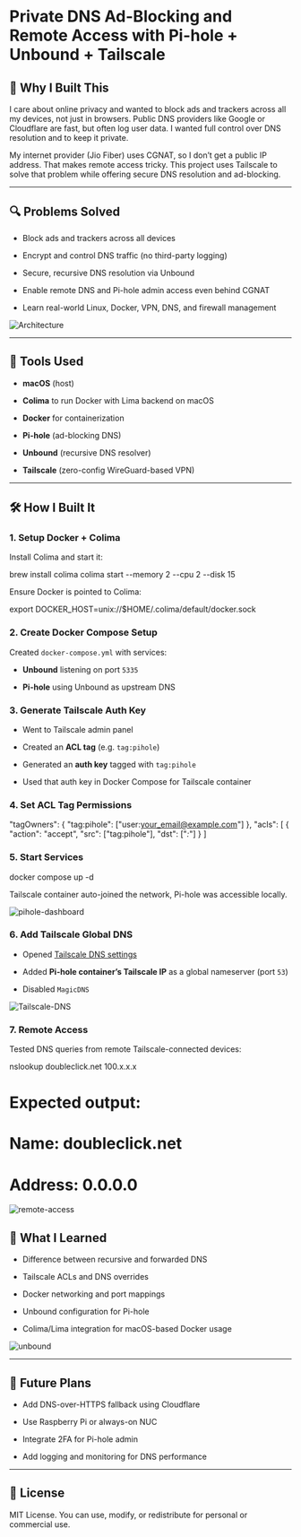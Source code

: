 # Private DNS Ad-Blocking and Remote Access with Pi-hole + Unbound + Tailscale

## 👋 Why I Built This

I care about online privacy and wanted to block ads and trackers across all my devices, not just in browsers. Public DNS providers like Google or Cloudflare are fast, but often log user data. I wanted full control over DNS resolution and to keep it private.

My internet provider (Jio Fiber) uses CGNAT, so I don’t get a public IP address. That makes remote access tricky. This project uses Tailscale to solve that problem while offering secure DNS resolution and ad-blocking.

---

## 🔍 Problems Solved

- Block ads and trackers across all devices
    
- Encrypt and control DNS traffic (no third-party logging)
    
- Secure, recursive DNS resolution via Unbound
    
- Enable remote DNS and Pi-hole admin access even behind CGNAT
    
- Learn real-world Linux, Docker, VPN, DNS, and firewall management
    
![Architecture](/screenshots/Architecure-Pihole+Docker.png)

---

## 🧰 Tools Used

- **macOS** (host)
    
- **Colima** to run Docker with Lima backend on macOS
    
- **Docker** for containerization
    
- **Pi-hole** (ad-blocking DNS)
    
- **Unbound** (recursive DNS resolver)
    
- **Tailscale** (zero-config WireGuard-based VPN)
    

---

## 🛠️ How I Built It

### 1. Setup Docker + Colima

Install Colima and start it:


brew install colima
colima start --memory 2 --cpu 2 --disk 15


Ensure Docker is pointed to Colima:


export DOCKER_HOST=unix://$HOME/.colima/default/docker.sock


### 2. Create Docker Compose Setup

Created `docker-compose.yml` with services:

- **Unbound** listening on port `5335`
    
- **Pi-hole** using Unbound as upstream DNS
    

### 3. Generate Tailscale Auth Key

- Went to Tailscale admin panel
    
- Created an **ACL tag** (e.g. `tag:pihole`)
    
- Generated an **auth key** tagged with `tag:pihole`
    
- Used that auth key in Docker Compose for Tailscale container
    

### 4. Set ACL Tag Permissions

"tagOwners": {
  "tag:pihole": ["user:your_email@example.com"]
},
"acls": [
  {
    "action": "accept",
    "src": ["tag:pihole"],
    "dst": ["*:*"]
  }
]


### 5. Start Services


docker compose up -d


Tailscale container auto-joined the network, Pi-hole was accessible locally.

![pihole-dashboard](/screenshots/Pihole-admin-dashboard.png)

### 6. Add Tailscale Global DNS

- Opened [Tailscale DNS settings](https://login.tailscale.com/admin/dns)
    
- Added **Pi-hole container’s Tailscale IP** as a global nameserver (port `53`)
    
- Disabled `MagicDNS`

![Tailscale-DNS](/screenshots/Tailscale-dns.png)
    

### 7. Remote Access

Tested DNS queries from remote Tailscale-connected devices:


nslookup doubleclick.net 100.x.x.x
# Expected output:
# Name: doubleclick.net
# Address: 0.0.0.0

![remote-access](/screenshots/nslookup.png)


## 🤯 What I Learned

- Difference between recursive and forwarded DNS
    
- Tailscale ACLs and DNS overrides
    
- Docker networking and port mappings
    
- Unbound configuration for Pi-hole
    
- Colima/Lima integration for macOS-based Docker usage


![unbound](/screenshots/unbound-logs.png)
    

---

## 🚀 Future Plans

- Add DNS-over-HTTPS fallback using Cloudflare
    
- Use Raspberry Pi or always-on NUC
    
- Integrate 2FA for Pi-hole admin
    
- Add logging and monitoring for DNS performance
    

---

## 📜 License

MIT License. You can use, modify, or redistribute for personal or commercial use.
